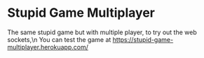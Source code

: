 # Stupid Game Multiplayer
The same stupid game but with multiple player, to try out the web sockets,\n
You can test the game at https://stupid-game-multiplayer.herokuapp.com/
